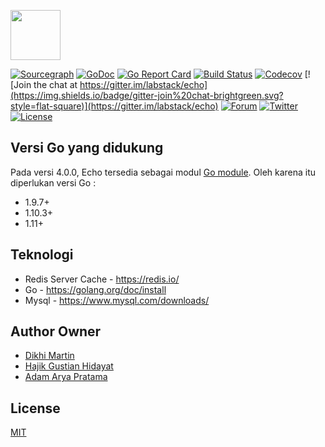 <a href="https://echo.labstack.com"><img height="80" src="https://cdn.labstack.com/images/echo-logo.svg"></a>

[![Sourcegraph](https://sourcegraph.com/github.com/labstack/echo/-/badge.svg?style=flat-square)](https://sourcegraph.com/github.com/labstack/echo?badge)
[![GoDoc](http://img.shields.io/badge/go-documentation-blue.svg?style=flat-square)](http://godoc.org/github.com/labstack/echo)
[![Go Report Card](https://goreportcard.com/badge/github.com/labstack/echo?style=flat-square)](https://goreportcard.com/report/github.com/labstack/echo)
[![Build Status](http://img.shields.io/travis/labstack/echo.svg?style=flat-square)](https://travis-ci.org/labstack/echo)
[![Codecov](https://img.shields.io/codecov/c/github/labstack/echo.svg?style=flat-square)](https://codecov.io/gh/labstack/echo)
[![Join the chat at https://gitter.im/labstack/echo](https://img.shields.io/badge/gitter-join%20chat-brightgreen.svg?style=flat-square)](https://gitter.im/labstack/echo)
[![Forum](https://img.shields.io/badge/community-forum-00afd1.svg?style=flat-square)](https://forum.labstack.com)
[![Twitter](https://img.shields.io/badge/twitter-@labstack-55acee.svg?style=flat-square)](https://twitter.com/labstack)
[![License](http://img.shields.io/badge/license-mit-blue.svg?style=flat-square)](https://raw.githubusercontent.com/labstack/echo/master/LICENSE)

## Versi Go yang didukung
Pada versi 4.0.0, Echo tersedia sebagai modul [Go module](https://github.com/golang/go/wiki/Modules). Oleh karena itu diperlukan versi Go :
- 1.9.7+
- 1.10.3+
- 1.11+

## Teknologi
- Redis Server Cache - https://redis.io/
- Go - https://golang.org/doc/install
- Mysql - https://www.mysql.com/downloads/

## Author Owner
- [Dikhi Martin](https://www.linkedin.com/in/dikhi-martin/)
- [Hajik Gustian Hidayat](https://www.linkedin.com/in/hajik-gustian-hidayat-6ab575162/)
- [Adam Arya Pratama](https://www.linkedin.com/in/adam-arya-pratama-76781a140/)

## License
[MIT](https://github.com/labstack/echo/blob/master/LICENSE)
